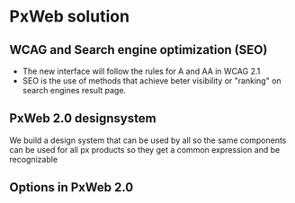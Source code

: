 # PxWeb solution
## WCAG and Search engine optimization (SEO)
- The new interface will follow the rules for A and AA in WCAG 2.1
- SEO is the use of methods that achieve beter visibility or "ranking" on search engines result page.
## PxWeb 2.0 designsystem
We build a design system that can be used by all so the same components can be used for all px products so they get a common expression and be recognizable
## Options in PxWeb 2.0

